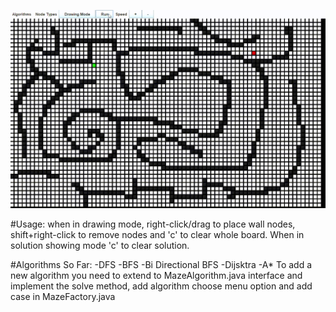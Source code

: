 ![show case gif](showcase.gif)

#Usage:
when in drawing mode, right-click/drag to place wall nodes, shift+right-click to remove nodes and 'c' to clear whole board.
When in solution showing mode 'c' to clear solution.

#Algorithms So Far:
-DFS
-BFS
-Bi Directional BFS
-Dijsktra
-A*
To add a new algorithm you need to extend to MazeAlgorithm.java interface and implement the solve method, add algorithm choose menu option and add case in MazeFactory.java
